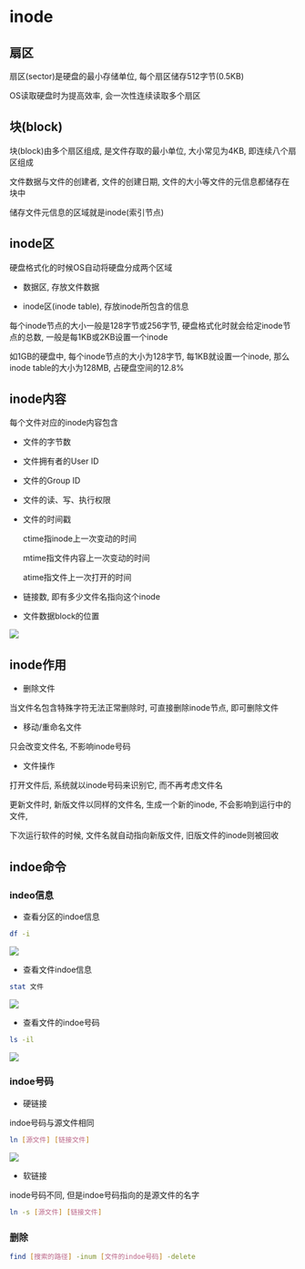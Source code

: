 <!--
 * @Description: 
 * @Version: 1.0
 * @Author: DaLao
 * @Email:  
 * @Date: 2021-03-11 11:44:56
 * @LastEditors: daLao
 * @LastEditTime: 2023-04-17 15:41:36
-->

# inode

## 扇区

扇区(sector)是硬盘的最小存储单位, 每个扇区储存512字节(0.5KB)

OS读取硬盘时为提高效率, 会一次性连续读取多个扇区

## 块(block)

块(block)由多个扇区组成, 是文件存取的最小单位, 大小常见为4KB, 即连续八个扇区组成

文件数据与文件的创建者, 文件的创建日期, 文件的大小等文件的元信息都储存在块中

储存文件元信息的区域就是inode(索引节点)

## inode区

硬盘格式化的时候OS自动将硬盘分成两个区域

- 数据区, 存放文件数据

- inode区(inode table), 存放inode所包含的信息

每个inode节点的大小一般是128字节或256字节, 硬盘格式化时就会给定inode节点的总数, 一般是每1KB或2KB设置一个inode

如1GB的硬盘中, 每个inode节点的大小为128字节, 每1KB就设置一个inode, 那么inode table的大小为128MB, 占硬盘空间的12.8\%

## inode内容

每个文件对应的inode内容包含

- 文件的字节数

- 文件拥有者的User ID

- 文件的Group ID

- 文件的读、写、执行权限

- 文件的时间戳

    ctime指inode上一次变动的时间

    mtime指文件内容上一次变动的时间

    atime指文件上一次打开的时间

- 链接数, 即有多少文件名指向这个inode

- 文件数据block的位置

![](https://cdn.hurra.ltd/img/20220401223348.png)

## inode作用

- 删除文件

当文件名包含特殊字符无法正常删除时, 可直接删除inode节点, 即可删除文件

- 移动/重命名文件

只会改变文件名, 不影响inode号码

- 文件操作

打开文件后, 系统就以inode号码来识别它, 而不再考虑文件名

更新文件时, 新版文件以同样的文件名, 生成一个新的inode, 不会影响到运行中的文件, 

下次运行软件的时候, 文件名就自动指向新版文件, 旧版文件的inode则被回收

## indoe命令

### indeo信息

- 查看分区的indoe信息
  
```sh
df -i
```

![](https://cdn.hurra.ltd/img/20211227232839.png)

- 查看文件indoe信息
  
```sh
stat 文件
```

![](https://cdn.hurra.ltd/img/20211227232930.png)

- 查看文件的indoe号码
  
```sh
ls -il
```

![](https://cdn.hurra.ltd/img/20211227233018.png)

### indoe号码

- 硬链接

indoe号码与源文件相同

```sh
ln [源文件] [链接文件]
```

![](https://cdn.hurra.ltd/img/20211227234119.png)

- 软链接

inode号码不同, 但是indoe号码指向的是源文件的名字

```sh
ln -s [源文件] [链接文件]
```

### 删除

```sh
find [搜索的路径] -inum [文件的indoe号码] -delete
```
